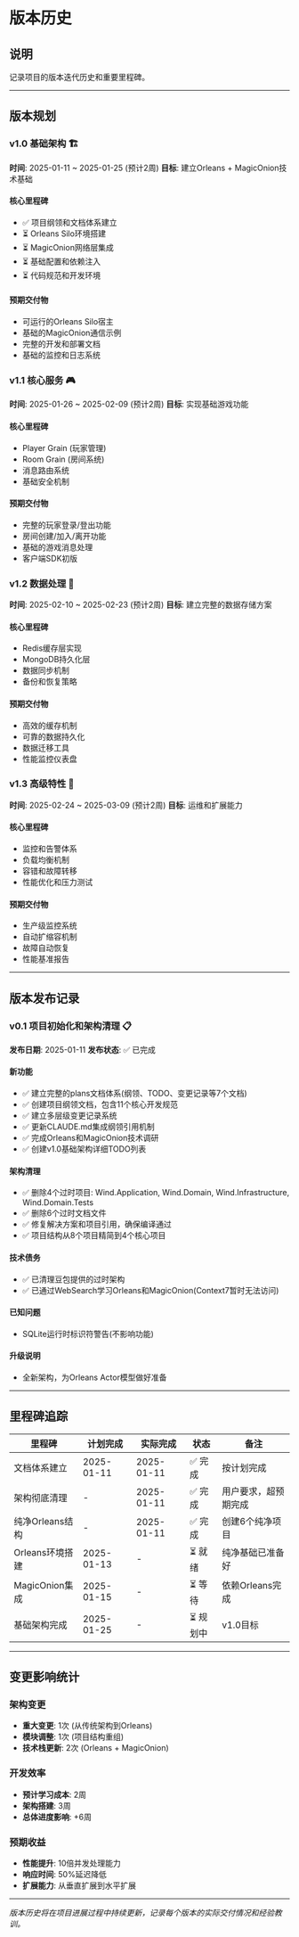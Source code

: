 # 版本历史

## 说明
记录项目的版本迭代历史和重要里程碑。

---

## 版本规划

### v1.0 基础架构 🏗️
**时间**: 2025-01-11 ~ 2025-01-25 (预计2周)
**目标**: 建立Orleans + MagicOnion技术基础

#### 核心里程碑
- ✅ 项目纲领和文档体系建立
- ⏳ Orleans Silo环境搭建
- ⏳ MagicOnion网络层集成
- ⏳ 基础配置和依赖注入
- ⏳ 代码规范和开发环境

#### 预期交付物
- 可运行的Orleans Silo宿主
- 基础的MagicOnion通信示例
- 完整的开发和部署文档
- 基础的监控和日志系统

### v1.1 核心服务 🎮
**时间**: 2025-01-26 ~ 2025-02-09 (预计2周)
**目标**: 实现基础游戏功能

#### 核心里程碑
- Player Grain (玩家管理)
- Room Grain (房间系统)
- 消息路由系统
- 基础安全机制

#### 预期交付物
- 完整的玩家登录/登出功能
- 房间创建/加入/离开功能
- 基础的游戏消息处理
- 客户端SDK初版

### v1.2 数据处理 💾
**时间**: 2025-02-10 ~ 2025-02-23 (预计2周)
**目标**: 建立完整的数据存储方案

#### 核心里程碑
- Redis缓存层实现
- MongoDB持久化层
- 数据同步机制
- 备份和恢复策略

#### 预期交付物
- 高效的缓存机制
- 可靠的数据持久化
- 数据迁移工具
- 性能监控仪表盘

### v1.3 高级特性 🚀
**时间**: 2025-02-24 ~ 2025-03-09 (预计2周)
**目标**: 运维和扩展能力

#### 核心里程碑
- 监控和告警体系
- 负载均衡机制
- 容错和故障转移
- 性能优化和压力测试

#### 预期交付物
- 生产级监控系统
- 自动扩缩容机制
- 故障自动恢复
- 性能基准报告

---

## 版本发布记录

### v0.1 项目初始化和架构清理 📋
**发布日期**: 2025-01-11
**发布状态**: ✅ 已完成

#### 新功能
- ✅ 建立完整的plans文档体系(纲领、TODO、变更记录等7个文档)
- ✅ 创建项目纲领文档，包含11个核心开发规范
- ✅ 建立多层级变更记录系统
- ✅ 更新CLAUDE.md集成纲领引用机制
- ✅ 完成Orleans和MagicOnion技术调研
- ✅ 创建v1.0基础架构详细TODO列表

#### 架构清理
- ✅ 删除4个过时项目: Wind.Application, Wind.Domain, Wind.Infrastructure, Wind.Domain.Tests
- ✅ 删除6个过时文档文件
- ✅ 修复解决方案和项目引用，确保编译通过
- ✅ 项目结构从8个项目精简到4个核心项目

#### 技术债务
- ✅ 已清理豆包提供的过时架构
- ✅ 已通过WebSearch学习Orleans和MagicOnion(Context7暂时无法访问)

#### 已知问题
- SQLite运行时标识符警告(不影响功能)

#### 升级说明
- 全新架构，为Orleans Actor模型做好准备

---

## 里程碑追踪

| 里程碑 | 计划完成 | 实际完成 | 状态 | 备注 |
|--------|----------|----------|------|------|
| 文档体系建立 | 2025-01-11 | 2025-01-11 | ✅ 完成 | 按计划完成 |
| 架构彻底清理 | - | 2025-01-11 | ✅ 完成 | 用户要求，超预期完成 |
| 纯净Orleans结构 | - | 2025-01-11 | ✅ 完成 | 创建6个纯净项目 |
| Orleans环境搭建 | 2025-01-13 | - | ⏳ 就绪 | 纯净基础已准备好 |
| MagicOnion集成 | 2025-01-15 | - | ⏳ 等待 | 依赖Orleans完成 |
| 基础架构完成 | 2025-01-25 | - | ⏳ 规划中 | v1.0目标 |

---

## 变更影响统计

### 架构变更
- **重大变更**: 1次 (从传统架构到Orleans)
- **模块调整**: 1次 (项目结构重组)
- **技术栈更新**: 2次 (Orleans + MagicOnion)

### 开发效率
- **预计学习成本**: 2周
- **架构搭建**: 3周
- **总体进度影响**: +6周

### 预期收益
- **性能提升**: 10倍并发处理能力
- **响应时间**: 50%延迟降低  
- **扩展能力**: 从垂直扩展到水平扩展

---

*版本历史将在项目进展过程中持续更新，记录每个版本的实际交付情况和经验教训。*